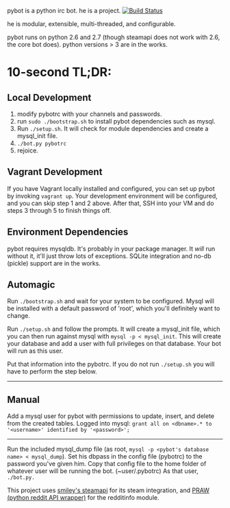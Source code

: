 pybot is a python irc bot. he is a project.
[![Build Status](https://travis-ci.org/hlmtre/pybot.svg?branch=master)](https://travis-ci.org/hlmtre/pybot)

he is modular, extensible, multi-threaded, and configurable.

pybot runs on python 2.6 and 2.7 (though steamapi does not work with 2.6, the core bot does).
python versions > 3 are in the works.


10-second TL;DR:
================

Local Development
-----------------
1. modify pybotrc with your channels and passwords.
2. run `sudo ./bootstrap.sh` to install pybot dependencies such as mysql.
3. Run `./setup.sh`. It will check for module dependencies and create a mysql_init file.
4. `./bot.py pybotrc`
5. rejoice.

Vagrant Development
-------------------
If you have Vagrant locally installed and configured, you can set up pybot by invoking
`vagrant up`. Your development environment will be configured, and you can skip step 1 and
2 above. After that, SSH into your VM and do steps 3 through 5 to finish things off.

Environment Dependencies
------------------------
pybot requires mysqldb. It's probably in your package manager.
It _will_ run without it, it'll just throw lots of exceptions. SQLite integration and
no-db (pickle) support are in the works.

Automagic
---------
Run `./bootstrap.sh` and wait for your system to be configured. Mysql will be installed with a
default password of 'root', which you'll definitely want to change.

Run `./setup.sh` and follow the prompts. It will create a mysql_init file, which you can then
run against mysql with `mysql -p < mysql_init`. This will create your database and add a user
with full privileges on that database. Your bot will run as this user.

Put that information into the pybotrc.
If you do not run `./setup.sh` you will have to perform the step below.
___
Manual
------
Add a mysql user for pybot with permissions to update, insert, and delete from the created tables.
Logged into mysql: `grant all on <dbname>.* to '<username>' identified by '<password>';`
___

Run the included mysql_dump file (as root, `mysql -p <pybot's database name> < mysql_dump`).
Set his dbpass in the config file (pybotrc) to the password you've given him.
Copy that config file to the home folder of whatever user will be running the bot. (~user/.pybotrc)
As that user, `./bot.py.`


This project uses [smiley's steamapi](https://github.com/smiley/steamapi) for its steam integration, and
[PRAW (python reddit API wrapper)](https://praw.readthedocs.org/en/latest/) for the redditinfo module.
